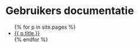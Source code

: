 # Gebruikers documentatie

<ul>
    {% for p in site.pages %}
    <li>
        <a href="{{ p.url }}">{{ p.title }}</a>
    </li>
    {% endfor %}
</ul>
